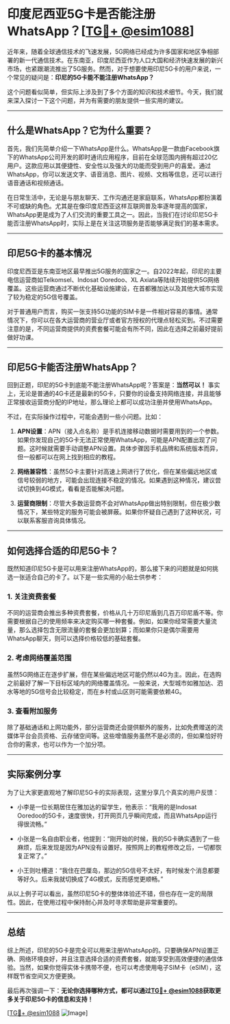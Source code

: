 # 印度尼西亚5G卡是否能注册WhatsApp？[[TG💪+ @esim1088](https://t.me/s/esim1088)]

近年来，随着全球通信技术的飞速发展，5G网络已经成为许多国家和地区争相部署的新一代通信技术。在东南亚，印度尼西亚作为人口大国和经济快速发展的新兴市场，也紧跟潮流推出了5G服务。然而，对于想要使用印尼5G卡的用户来说，一个常见的疑问是：**印尼的5G卡能不能注册WhatsApp？**

这个问题看似简单，但实际上涉及到了多个方面的知识和技术细节。今天，我们就来深入探讨一下这个问题，并为有需要的朋友提供一些实用的建议。

---

## 什么是WhatsApp？它为什么重要？

首先，我们先简单介绍一下WhatsApp是什么。WhatsApp是一款由Facebook旗下的WhatsApp公司开发的即时通讯应用程序，目前在全球范围内拥有超过20亿用户。这款应用以其便捷性、安全性以及强大的功能而受到用户的喜爱。通过WhatsApp，你可以发送文字、语音消息、图片、视频、文档等信息，还可以进行语音通话和视频通话。

在日常生活中，无论是与朋友聊天、工作沟通还是家庭联系，WhatsApp都扮演着不可或缺的角色。尤其是在像印度尼西亚这样互联网普及率逐年提高的国家，WhatsApp更是成为了人们交流的重要工具之一。因此，当我们在讨论印尼5G卡能否注册WhatsApp时，实际上是在关注这项服务是否能够满足我们的基本需求。

---

## 印尼5G卡的基本情况

印度尼西亚是东南亚地区最早推出5G服务的国家之一。自2022年起，印尼的主要电信运营商如Telkomsel、Indosat Ooredoo、XL Axiata等陆续开始提供5G网络覆盖。这些运营商通过不断优化基础设施建设，在首都雅加达以及其他大城市实现了较为稳定的5G信号覆盖。

对于普通用户而言，购买一张支持5G功能的SIM卡是一件相对容易的事情。通常情况下，你可以在各大运营商的营业厅或者官方授权的代理点轻松买到。不过需要注意的是，不同运营商提供的资费套餐可能会有所不同，因此在选择之前最好提前做好功课。

---

## 印尼5G卡能否注册WhatsApp？

回到正题，印尼的5G卡到底能不能注册WhatsApp呢？答案是：**当然可以！** 事实上，无论是普通的4G卡还是最新的5G卡，只要你的设备支持网络连接，并且能够正常接收运营商分配的IP地址，那么理论上都可以成功注册并使用WhatsApp。

不过，在实际操作过程中，可能会遇到一些小问题。比如：

1. **APN设置**：APN（接入点名称）是手机连接移动数据时需要用到的一个参数。如果你发现自己的5G卡无法正常使用WhatsApp，可能是APN配置出现了问题。这时候就需要手动调整APN设置。具体步骤因手机品牌和系统版本而异，但一般都可以在网上找到相应的教程。

2. **网络兼容性**：虽然5G卡主要针对高速上网进行了优化，但在某些偏远地区或信号较弱的地方，可能会出现连接不稳定的情况。如果遇到这种情况，建议尝试切换到4G模式，看看是否能解决问题。

3. **运营商限制**：尽管大多数运营商不会对WhatsApp做出特别限制，但在极少数情况下，某些特定的服务可能会被屏蔽。如果你怀疑自己遇到了这种状况，可以联系客服咨询具体情况。

---

## 如何选择合适的印尼5G卡？

既然知道印尼5G卡是可以用来注册WhatsApp的，那么接下来的问题就是如何挑选一张适合自己的卡了。以下是一些实用的小贴士供参考：

### 1. 关注资费套餐
不同的运营商会推出多种资费套餐，价格从几十万印尼盾到几百万印尼盾不等。你需要根据自己的使用频率来决定购买哪一种套餐。例如，如果你经常需要大量流量，那么选择包含无限流量的套餐会更加划算；而如果你只是偶尔需要用WhatsApp聊天，则可以选择价格较低的基础套餐。

### 2. 考虑网络覆盖范围
虽然5G网络正在逐步扩展，但在某些偏远地区可能仍然以4G为主。因此，在选购之前最好了解一下目标区域内的网络覆盖情况。一般来说，大型城市如雅加达、泗水等地的5G信号会比较稳定，而在乡村或山区则可能需要依赖4G。

### 3. 查看附加服务
除了基础通话和上网功能外，部分运营商还会提供额外的服务，比如免费赠送的流媒体平台会员资格、云存储空间等。这些增值服务虽然不是必须的，但如果恰好符合你的需求，也可以作为一个加分项。

---

## 实际案例分享

为了让大家更直观地了解印尼5G卡的实际表现，这里分享几个真实的用户反馈：

- 小李是一位长期居住在雅加达的留学生，他表示：“我用的是Indosat Ooredoo的5G卡，速度很快，打开网页几乎瞬间完成，而且WhatsApp运行得很流畅。”

- 小张是一名自由职业者，他提到：“刚开始的时候，我的5G卡确实遇到了一些麻烦，后来发现是因为APN没有设置好。按照网上的教程修改之后，一切都恢复正常了。”

- 小王则吐槽道：“我住在巴厘岛，那边的5G信号不太好，有时候发个消息都要等好久。后来我就切换成了4G模式，反而感觉更顺畅。”

从以上例子可以看出，虽然印尼5G卡的整体体验还不错，但也存在一定的局限性。因此，在使用过程中保持耐心并及时寻求帮助是非常重要的。

---

## 总结

综上所述，印尼的5G卡是完全可以用来注册WhatsApp的。只要确保APN设置正确、网络环境良好，并且注意选择合适的资费套餐，就能享受到高效便捷的通信体验。当然，如果你觉得实体卡携带不便，也可以考虑使用电子SIM卡（eSIM），这样既节省空间又方便更换。

最后再次强调一下：**无论你选择哪种方式，都可以通过[TG💪+ @esim1088](https://t.me/s/esim1088)获取更多关于印尼5G卡的信息和支持！** 

[[TG💪+ @esim1088](https://t.me/s/esim1088) ![Image](https://i.postimg.cc/4NQfJmqS/Snipaste-2025-05-13-00-14-12.png)]
